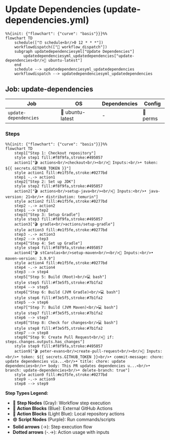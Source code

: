 # Update Dependencies (update-dependencies.yml)

```mermaid
%%{init: {"flowchart": {"curve": "basis"}}}%%
flowchart TD
    schedule(["⏰ schedule<br/>0 12 * * *"])
    workflowdispatch(["👤 workflow_dispatch"])
    subgraph updatedependenciesyml["Update Dependencies"]
        updatedependenciesyml_updatedependencies["update-dependencies<br/>🐧 ubuntu-latest"]
    end
    schedule --> updatedependenciesyml_updatedependencies
    workflowdispatch --> updatedependenciesyml_updatedependencies
```

## Job: update-dependencies

| Job | OS | Dependencies | Config |
|-----|----|--------------|---------| 
| `update-dependencies` | 🐧 ubuntu-latest | - | 🔐 perms |

### Steps

```mermaid
%%{init: {"flowchart": {"curve": "basis"}}}%%
flowchart TD
    step1["Step 1: Checkout repository"]
    style step1 fill:#f8f9fa,stroke:#495057
    action1["🎬 actions<br/>checkout<br/><br/>📝 Inputs:<br/>• token: ${{ secrets.GITHUB_TOKEN }}"]
    style action1 fill:#e1f5fe,stroke:#0277bd
    step1 -.-> action1
    step2["Step 2: Set up JDK"]
    style step2 fill:#f8f9fa,stroke:#495057
    action2["🎬 actions<br/>setup-java<br/><br/>📝 Inputs:<br/>• java-version: 21<br/>• distribution: temurin"]
    style action2 fill:#e1f5fe,stroke:#0277bd
    step2 -.-> action2
    step1 --> step2
    step3["Step 3: Setup Gradle"]
    style step3 fill:#f8f9fa,stroke:#495057
    action3["🎬 gradle<br/>actions/setup-gradle"]
    style action3 fill:#e1f5fe,stroke:#0277bd
    step3 -.-> action3
    step2 --> step3
    step4["Step 4: Set up Gradle"]
    style step4 fill:#f8f9fa,stroke:#495057
    action4["🎬 stCarolas<br/>setup-maven<br/><br/>📝 Inputs:<br/>• maven-version: 3.9.9"]
    style action4 fill:#e1f5fe,stroke:#0277bd
    step4 -.-> action4
    step3 --> step4
    step5["Step 5: Build (Root)<br/>💻 bash"]
    style step5 fill:#f3e5f5,stroke:#7b1fa2
    step4 --> step5
    step6["Step 6: Build (JVM Gradle)<br/>💻 bash"]
    style step6 fill:#f3e5f5,stroke:#7b1fa2
    step5 --> step6
    step7["Step 7: Build (JVM Maven)<br/>💻 bash"]
    style step7 fill:#f3e5f5,stroke:#7b1fa2
    step6 --> step7
    step8["Step 8: Check for changes<br/>💻 bash"]
    style step8 fill:#f3e5f5,stroke:#7b1fa2
    step7 --> step8
    step9["Step 9: Create Pull Request<br/>🔐 if: steps.changes.outputs.has_changes"]
    style step9 fill:#f8f9fa,stroke:#495057
    action9["🎬 peter-evans<br/>create-pull-request<br/><br/>📝 Inputs:<br/>• token: ${{ secrets.GITHUB_TOKEN }}<br/>• commit-message: chore: update dependencies via...<br/>• title: chore: update dependencies<br/>• body: This PR updates dependencies u...<br/>• branch: update-dependencies<br/>• delete-branch: true"]
    style action9 fill:#e1f5fe,stroke:#0277bd
    step9 -.-> action9
    step8 --> step9
```

**Step Types Legend:**
- 🔘 **Step Nodes** (Gray): Workflow step execution
- 🔵 **Action Blocks** (Blue): External GitHub Actions
- 🔷 **Action Blocks** (Light Blue): Local repository actions
- 🟣 **Script Nodes** (Purple): Run commands/scripts
- **Solid arrows** (→): Step execution flow
- **Dotted arrows** (-.->): Action usage with inputs